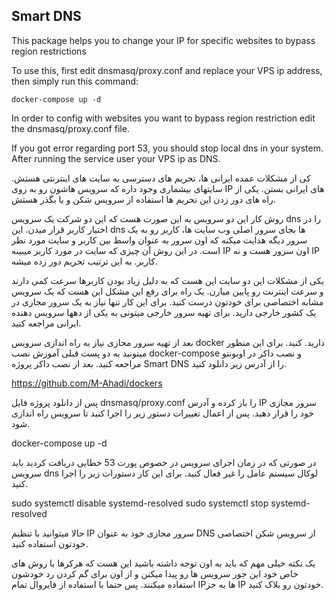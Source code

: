 ## Smart DNS
This package helps you to change your IP for specific websites to bypass region restrictions

To use this, first edit dnsmasq/proxy.conf and replace your VPS ip address, then simply run this command:

```
docker-compose up -d
```

In order to config with websites you want to bypass region restriction edit the dnsmasq/proxy.conf file.

If you got error regarding port 53, you should stop local dns in your system. After running the service user your VPS ip as DNS.

کی از مشکلات عمده ایرانی ها، تحریم های دسترسی به سایت های اینترنتی هستش. سایتهای بیشماری وجود داره که سرویس هاشون رو به روی IP های ایرانی بستن. یکی از راه های دور زدن این تحریم ها استفاده از سرویس شکن و یا بگذر هستش.

روش کار این دو سرویس به این صورت هست که این دو شرکت یک سرویس dns را در اختیار کاربر قرار میدن. این dns ها بجای سرور اصلی وب سایت ها، کاربر رو به یک سرور دیگه هدایت میکنه که اون سرور به عنوان واسط بین کاربر و سایت مورد نظر است. در این روش آن چیزی که سایت در مورد کاربر میبینه IP اون سرور هست و نه IP کاربر. به این ترتیب تحریم دور زده میشه.

یکی از مشکلات این دو سایت این هست که به دلیل زیاد بودن کاربرها سرعت کمی دارند و سرعت اینترنت رو پایین میارن. یک راه برای رفع این مشکل این هست که یک سرویس مشابه اختصاصی برای خودتون درست کنید. برای این کار تنها نیاز به یک سرور مجازی در یک کشور خارجی دارید. برای تهیه سرور خارجی میتونی به یکی از دهها سرویس دهنده ایرانی مراجعه کنید.

بعد از تهیه سرور مجازی نیاز به راه اندازی سرویس docker دارید. کنید. برای این منظور میتونید به دو پست قبلی آموزش نصب docker-compose و نصب داکر در اوبونتو مراجعه کنید. بعد از نصب داکر پروژه Smart DNS را از آدرس زیر دانلود کنید.

https://github.com/M-Ahadi/dockers

پس از دانلود پروژه فایل dnsmasq/proxy.conf را باز کرده و آدرس IP سرور مجازی خود را قرار دهید. پس از اعمال تغییرات دستور زیر را اجرا کنید تا سرویس راه اندازی شود.

docker-compose up -d

در صورتی که در زمان اجرای سرویس در خصوص پورت 53 خطایی دریافت کردید باید سرویس dns لوکال سیستم عامل را غیر فعال کنید. برای این کار دستورات زیر را اجرا کنید.

sudo systemctl disable systemd-resolved
sudo systemctl stop systemd-resolved

حالا میتوانید با تنظیم IP سرور مجازی خود به عنوان DNS از سرویس شکن اختصاصی خودتون استفاده کنید.

یک نکته خیلی مهم که باید به اون توجه داشته باشید این هست که هرکرها با روش های خاص خود این جور سرویس ها رو پیدا میکنن و از اون برای گم کردن رد خودشون استفاده میکنند. پس حتما با استفاده از فایروال تمام IPها به جز IP خودتون رو بلاک کنید.

